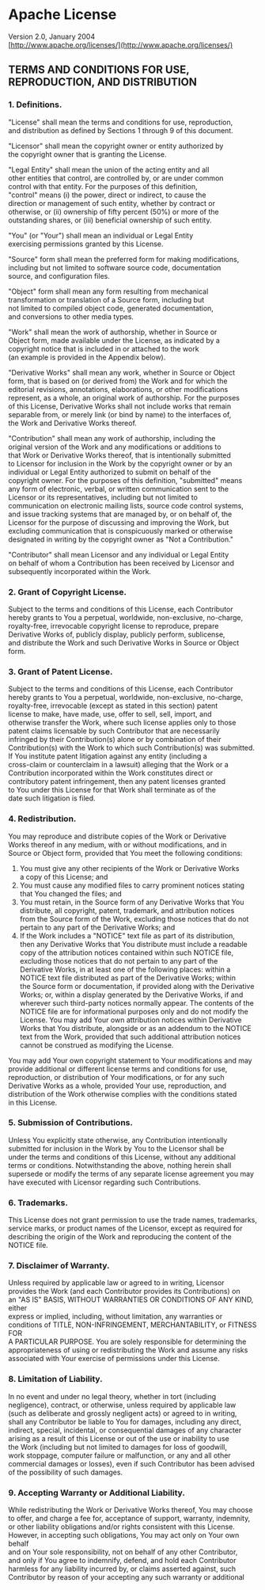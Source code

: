 # Apache License

Version 2.0, January 2004  
[http://www.apache.org/licenses/](http://www.apache.org/licenses/)

## TERMS AND CONDITIONS FOR USE, REPRODUCTION, AND DISTRIBUTION

### 1. Definitions.

"License" shall mean the terms and conditions for use, reproduction,  
 and distribution as defined by Sections 1 through 9 of this document.

"Licensor" shall mean the copyright owner or entity authorized by  
 the copyright owner that is granting the License.

"Legal Entity" shall mean the union of the acting entity and all  
 other entities that control, are controlled by, or are under common  
 control with that entity. For the purposes of this definition,  
 "control" means (i) the power, direct or indirect, to cause the  
 direction or management of such entity, whether by contract or  
 otherwise, or (ii) ownership of fifty percent (50%) or more of the  
 outstanding shares, or (iii) beneficial ownership of such entity.

"You" (or "Your") shall mean an individual or Legal Entity  
 exercising permissions granted by this License.

"Source" form shall mean the preferred form for making modifications,  
 including but not limited to software source code, documentation  
 source, and configuration files.

"Object" form shall mean any form resulting from mechanical  
 transformation or translation of a Source form, including but  
 not limited to compiled object code, generated documentation,  
 and conversions to other media types.

"Work" shall mean the work of authorship, whether in Source or  
 Object form, made available under the License, as indicated by a  
 copyright notice that is included in or attached to the work  
 (an example is provided in the Appendix below).

"Derivative Works" shall mean any work, whether in Source or Object  
 form, that is based on (or derived from) the Work and for which the  
 editorial revisions, annotations, elaborations, or other modifications  
 represent, as a whole, an original work of authorship. For the purposes  
 of this License, Derivative Works shall not include works that remain  
 separable from, or merely link (or bind by name) to the interfaces of,  
 the Work and Derivative Works thereof.

"Contribution" shall mean any work of authorship, including the  
 original version of the Work and any modifications or additions to  
 that Work or Derivative Works thereof, that is intentionally submitted  
 to Licensor for inclusion in the Work by the copyright owner or by an  
 individual or Legal Entity authorized to submit on behalf of the  
 copyright owner. For the purposes of this definition, "submitted" means  
 any form of electronic, verbal, or written communication sent to the  
 Licensor or its representatives, including but not limited to  
 communication on electronic mailing lists, source code control systems,  
 and issue tracking systems that are managed by, or on behalf of, the  
 Licensor for the purpose of discussing and improving the Work, but  
 excluding communication that is conspicuously marked or otherwise  
 designated in writing by the copyright owner as "Not a Contribution."

"Contributor" shall mean Licensor and any individual or Legal Entity  
 on behalf of whom a Contribution has been received by Licensor and  
 subsequently incorporated within the Work.

### 2. Grant of Copyright License.

Subject to the terms and conditions of this License, each Contributor  
 hereby grants to You a perpetual, worldwide, non-exclusive, no-charge,  
 royalty-free, irrevocable copyright license to reproduce, prepare  
 Derivative Works of, publicly display, publicly perform, sublicense,  
 and distribute the Work and such Derivative Works in Source or Object form.

### 3. Grant of Patent License.

Subject to the terms and conditions of this License, each Contributor  
 hereby grants to You a perpetual, worldwide, non-exclusive, no-charge,  
 royalty-free, irrevocable (except as stated in this section) patent  
 license to make, have made, use, offer to sell, sell, import, and  
 otherwise transfer the Work, where such license applies only to those  
 patent claims licensable by such Contributor that are necessarily  
 infringed by their Contribution(s) alone or by combination of their  
 Contribution(s) with the Work to which such Contribution(s) was submitted.  
 If You institute patent litigation against any entity (including a  
 cross-claim or counterclaim in a lawsuit) alleging that the Work or a  
 Contribution incorporated within the Work constitutes direct or  
 contributory patent infringement, then any patent licenses granted  
 to You under this License for that Work shall terminate as of the  
 date such litigation is filed.

### 4. Redistribution.

You may reproduce and distribute copies of the Work or Derivative  
 Works thereof in any medium, with or without modifications, and in  
 Source or Object form, provided that You meet the following conditions:

1.  You must give any other recipients of the Work or Derivative Works  
    a copy of this License; and
2.  You must cause any modified files to carry prominent notices stating  
    that You changed the files; and
3.  You must retain, in the Source form of any Derivative Works that You  
    distribute, all copyright, patent, trademark, and attribution notices  
    from the Source form of the Work, excluding those notices that do not  
    pertain to any part of the Derivative Works; and
4.  If the Work includes a "NOTICE" text file as part of its distribution,  
    then any Derivative Works that You distribute must include a readable  
    copy of the attribution notices contained within such NOTICE file,  
    excluding those notices that do not pertain to any part of the  
    Derivative Works, in at least one of the following places: within a  
    NOTICE text file distributed as part of the Derivative Works; within  
    the Source form or documentation, if provided along with the Derivative  
    Works; or, within a display generated by the Derivative Works, if and  
    wherever such third-party notices normally appear. The contents of the  
    NOTICE file are for informational purposes only and do not modify the  
    License. You may add Your own attribution notices within Derivative  
    Works that You distribute, alongside or as an addendum to the NOTICE  
    text from the Work, provided that such additional attribution notices  
    cannot be construed as modifying the License.

You may add Your own copyright statement to Your modifications and may  
 provide additional or different license terms and conditions for use,  
 reproduction, or distribution of Your modifications, or for any such  
 Derivative Works as a whole, provided Your use, reproduction, and  
 distribution of the Work otherwise complies with the conditions stated  
 in this License.

### 5. Submission of Contributions.

Unless You explicitly state otherwise, any Contribution intentionally  
 submitted for inclusion in the Work by You to the Licensor shall be  
 under the terms and conditions of this License, without any additional  
 terms or conditions. Notwithstanding the above, nothing herein shall  
 supersede or modify the terms of any separate license agreement you may  
 have executed with Licensor regarding such Contributions.

### 6. Trademarks.

This License does not grant permission to use the trade names, trademarks,  
 service marks, or product names of the Licensor, except as required for  
 describing the origin of the Work and reproducing the content of the  
 NOTICE file.

### 7. Disclaimer of Warranty.

Unless required by applicable law or agreed to in writing, Licensor  
 provides the Work (and each Contributor provides its Contributions) on  
 an "AS IS" BASIS, WITHOUT WARRANTIES OR CONDITIONS OF ANY KIND, either  
 express or implied, including, without limitation, any warranties or  
 conditions of TITLE, NON-INFRINGEMENT, MERCHANTABILITY, or FITNESS FOR  
 A PARTICULAR PURPOSE. You are solely responsible for determining the  
 appropriateness of using or redistributing the Work and assume any risks  
 associated with Your exercise of permissions under this License.

### 8. Limitation of Liability.

In no event and under no legal theory, whether in tort (including  
 negligence), contract, or otherwise, unless required by applicable law  
 (such as deliberate and grossly negligent acts) or agreed to in writing,  
 shall any Contributor be liable to You for damages, including any direct,  
 indirect, special, incidental, or consequential damages of any character  
 arising as a result of this License or out of the use or inability to use  
 the Work (including but not limited to damages for loss of goodwill,  
 work stoppage, computer failure or malfunction, or any and all other  
 commercial damages or losses), even if such Contributor has been advised  
 of the possibility of such damages.

### 9. Accepting Warranty or Additional Liability.

While redistributing the Work or Derivative Works thereof, You may choose  
 to offer, and charge a fee for, acceptance of support, warranty, indemnity,  
 or other liability obligations and/or rights consistent with this License.  
 However, in accepting such obligations, You may act only on Your own behalf  
 and on Your sole responsibility, not on behalf of any other Contributor,  
 and only if You agree to indemnify, defend, and hold each Contributor  
 harmless for any liability incurred by, or claims asserted against, such  
 Contributor by reason of your accepting any such warranty or additional
